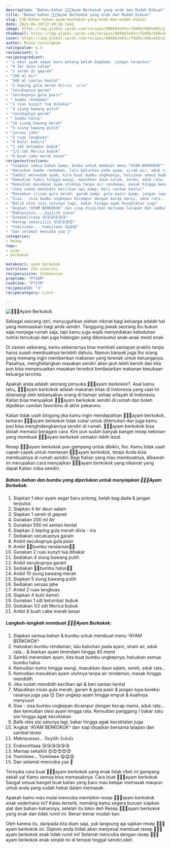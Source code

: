 ```yaml
---
description: "Bahan-bahan 🐥🐤🐥Ayam Berkokok yang enak dan Mudah Dibuat"
title: "Bahan-bahan 🐥🐤🐥Ayam Berkokok yang enak dan Mudah Dibuat"
slug: 538-bahan-bahan-ayam-berkokok-yang-enak-dan-mudah-dibuat
date: 2021-06-29T22:49:16.544Z
image: https://img-global.cpcdn.com/recipes/880863e03ccfb00b/680x482cq70/🐥🐤🐥ayam-berkokok-foto-resep-utama.jpg
thumbnail: https://img-global.cpcdn.com/recipes/880863e03ccfb00b/680x482cq70/🐥🐤🐥ayam-berkokok-foto-resep-utama.jpg
cover: https://img-global.cpcdn.com/recipes/880863e03ccfb00b/680x482cq70/🐥🐤🐥ayam-berkokok-foto-resep-utama.jpg
author: Roxie Cunningham
ratingvalue: 4.3
reviewcount: 6
recipeingredient:
- "1 ekor ayam segar baru potong belah bagdada  jangan terputus"
- "4 lbr daun salam"
- "1 sereh di geprek"
- "200 ml Air"
- "500 ml santan kental"
- "2 keping gula merah diiris  iris"
- "secukupnya garam"
- "secukupnya gula pasir"
- " bumbu rendaman"
- "2 ruas kunyit tua dibakar"
- "4 siung bawang putih"
- "secukupnya garam"
- " bumbu halus"
- "10 siung bawang merah"
- "5 siung bawang putih"
- "seruas jahe"
- "2 ruas lengkuas"
- "4 butir kemiri"
- "1 sdt ketumbar bubuk"
- "1/2 sdt Merica bubuk"
- "8 buah cabe merah besar"
recipeinstructions:
- "Siapkan semua bahan &amp; bumbu untuk membuat menu ^AYAM BERKOKOK^"
- "Haluskan bumbu rendaman, lalu balurkan pada ayam, siram air, aduk rata... &amp; biarkan ayam terendam hingga 45 menit"
- "Sambil merendam ayam, kita buat bumbu ungkepnya, haluskan semua bumbu halus"
- "Kemudian tumis hingga wangi, masukkan daun salam, sereh, aduk rata..."
- "Kemudian masukkan ayam utuhnya tanpa air rendaman, masak hingga mendidih"
- "Jika sudah mendidih kecilkan api &amp; beri santan kental"
- "Masukkan irisan gula merah, garam &amp; gula pasir &amp; jangan lupa koreksi rasanya juga yaa 😊 Dan ungkep ayam hingga empuk &amp; kuahnya menyusut"
- "Sisa - sisa bumbu ungkepan dicampur dengan kecap manis, aduk rata... dan kemudian olesi ayam hingga rata. Kemudian panggang / bakar satu sisi hingga agak kecoklatan"
- "Balik oles sisi satunya lagi, bakar hingga agak kecoklatan juga"
- "Angkat ^AYAM BERKOKOK^ dan siap disajikan bersama lalapan dan sambal terasi"
- "Maknyussss... Guyiiih 👍👍👍"
- "Endooolitaaa 😘😘😘😘😘😘"
- "Mantap sekaliiiii 😍😍😍😍😍"
- "Yumiiieee... Yumiiieee 😋😋😋"
- "Dan selamat mencoba yaa 🤗"
categories:
- Resep
tags:
- ayam
- berkokok

katakunci: ayam berkokok 
nutrition: 254 calories
recipecuisine: Indonesian
preptime: "PT26M"
cooktime: "PT37M"
recipeyield: "3"
recipecategory: Lunch

---
```



![🐥🐤🐥Ayam Berkokok](https://img-global.cpcdn.com/recipes/880863e03ccfb00b/680x482cq70/🐥🐤🐥ayam-berkokok-foto-resep-utama.jpg)

Sebagai seorang istri, menyuguhkan olahan nikmat bagi keluarga adalah hal yang memuaskan bagi anda sendiri. Tanggung jawab seorang ibu bukan saja menjaga rumah saja, tapi kamu juga wajib menyediakan kebutuhan nutrisi tercukupi dan juga hidangan yang dikonsumsi anak-anak mesti enak.

Di zaman  sekarang, kamu sebenarnya bisa membeli santapan praktis tanpa harus susah membuatnya terlebih dahulu. Namun banyak juga lho orang yang memang ingin memberikan makanan yang terenak untuk keluarganya. Pasalnya, menghidangkan masakan sendiri akan jauh lebih bersih dan kita pun bisa menyesuaikan masakan tersebut berdasarkan makanan kesukaan keluarga tercinta. 



Apakah anda adalah seorang penyuka 🐥🐤🐥ayam berkokok?. Asal kamu tahu, 🐥🐤🐥ayam berkokok adalah makanan khas di Indonesia yang saat ini disenangi oleh kebanyakan orang di hampir setiap wilayah di Indonesia. Kalian bisa menyajikan 🐥🐤🐥ayam berkokok sendiri di rumah dan boleh dijadikan camilan favoritmu di akhir pekanmu.

Kalian tidak usah bingung jika kamu ingin mendapatkan 🐥🐤🐥ayam berkokok, lantaran 🐥🐤🐥ayam berkokok tidak sukar untuk ditemukan dan juga kamu pun bisa menghidangkannya sendiri di rumah. 🐥🐤🐥ayam berkokok bisa diolah memalui beragam cara. Kini pun sudah banyak banget resep kekinian yang membuat 🐥🐤🐥ayam berkokok semakin lebih lezat.

Resep 🐥🐤🐥ayam berkokok pun gampang untuk dibikin, lho. Kamu tidak usah capek-capek untuk memesan 🐥🐤🐥ayam berkokok, tetapi Anda bisa membuatnya di rumah sendiri. Bagi Kalian yang mau membuatnya, dibawah ini merupakan cara menyajikan 🐥🐤🐥ayam berkokok yang nikamat yang dapat Kalian coba sendiri.

<!--inarticleads1-->

##### Bahan-bahan dan bumbu yang diperlukan untuk menyiapkan 🐥🐤🐥Ayam Berkokok:

1. Siapkan 1 ekor ayam segar baru potong, belah bag.dada &amp; jangan terputus
1. Siapkan 4 lbr daun salam
1. Siapkan 1 sereh di geprek
1. Gunakan 200 ml Air
1. Gunakan 500 ml santan kental
1. Siapkan 2 keping gula merah diiris - iris
1. Sediakan secukupnya garam
1. Ambil secukupnya gula pasir
1. Ambil  🐤🐥bumbu rendaman🐥🐤
1. Gunakan 2 ruas kunyit tua dibakar
1. Sediakan 4 siung bawang putih
1. Ambil secukupnya garam
1. Sediakan  🐥🐤bumbu halus🐤🐥
1. Ambil 10 siung bawang merah
1. Siapkan 5 siung bawang putih
1. Sediakan seruas jahe
1. Ambil 2 ruas lengkuas
1. Siapkan 4 butir kemiri
1. Gunakan 1 sdt ketumbar bubuk
1. Sediakan 1/2 sdt Merica bubuk
1. Ambil 8 buah cabe merah besar




<!--inarticleads2-->

##### Langkah-langkah membuat 🐥🐤🐥Ayam Berkokok:

1. Siapkan semua bahan &amp; bumbu untuk membuat menu ^AYAM BERKOKOK^
1. Haluskan bumbu rendaman, lalu balurkan pada ayam, siram air, aduk rata... &amp; biarkan ayam terendam hingga 45 menit
1. Sambil merendam ayam, kita buat bumbu ungkepnya, haluskan semua bumbu halus
1. Kemudian tumis hingga wangi, masukkan daun salam, sereh, aduk rata...
1. Kemudian masukkan ayam utuhnya tanpa air rendaman, masak hingga mendidih
1. Jika sudah mendidih kecilkan api &amp; beri santan kental
1. Masukkan irisan gula merah, garam &amp; gula pasir &amp; jangan lupa koreksi rasanya juga yaa 😊 Dan ungkep ayam hingga empuk &amp; kuahnya menyusut
1. Sisa - sisa bumbu ungkepan dicampur dengan kecap manis, aduk rata... dan kemudian olesi ayam hingga rata. Kemudian panggang / bakar satu sisi hingga agak kecoklatan
1. Balik oles sisi satunya lagi, bakar hingga agak kecoklatan juga
1. Angkat ^AYAM BERKOKOK^ dan siap disajikan bersama lalapan dan sambal terasi
1. Maknyussss... Guyiiih 👍👍👍
1. Endooolitaaa 😘😘😘😘😘😘
1. Mantap sekaliiiii 😍😍😍😍😍
1. Yumiiieee... Yumiiieee 😋😋😋
1. Dan selamat mencoba yaa 🤗




Ternyata cara buat 🐥🐤🐥ayam berkokok yang enak tidak ribet ini gampang sekali ya! Kamu semua bisa memasaknya. Cara buat 🐥🐤🐥ayam berkokok Sangat sesuai banget buat kalian yang baru mau belajar memasak maupun untuk anda yang sudah hebat dalam memasak.

Apakah kamu mau mulai mencoba membikin resep 🐥🐤🐥ayam berkokok enak sederhana ini? Kalau tertarik, mending kamu segera buruan siapkan alat dan bahan-bahannya, setelah itu bikin deh Resep 🐥🐤🐥ayam berkokok yang enak dan tidak rumit ini. Benar-benar mudah kan. 

Oleh karena itu, daripada kita diam saja, yuk langsung aja sajikan resep 🐥🐤🐥ayam berkokok ini. Dijamin anda tiidak akan menyesal membuat resep 🐥🐤🐥ayam berkokok enak tidak rumit ini! Selamat mencoba dengan resep 🐥🐤🐥ayam berkokok enak simple ini di tempat tinggal sendiri,oke!.

